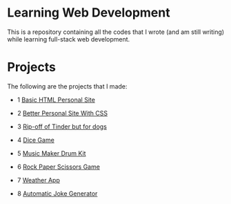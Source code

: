 # Learning Web Development

This is a repository containing all the codes that I wrote (and am still writing) while learning full-stack web development.

# Projects

The following are the projects that I made:

- 1 [Basic HTML Personal Site](https://IAmMaulik.github.io/Learning_Web_Dev/01.%20Personal%20Site/site.html)

- 2 [Better Personal Site With CSS](https://IAmMaulik.github.io/Learning_Web_Dev/02.%20CSS%20Personal%20Site)

- 3 [Rip-off of Tinder but for dogs](https://IAmMaulik.github.io/Learning_Web_Dev/04.%20TinDog)

- 4 [Dice Game](https://IAmMaulik.github.io/Learning_Web_Dev/06.%20Dice%20Game/)

- 5 [Music Maker Drum Kit](https://IAmMaulik.github.io/Learning_Web_Dev/07.%20GarageBand%20Clone)

- 6 [Rock Paper Scissors Game](https://IAmMaulik.github.io/Learning_Web_Dev/08.%20Rock-Paper-Scissors)

- 7 [Weather App](https://iammaulik.github.io/weatherapp)

- 8 [Automatic Joke Generator](https://iammaulik.github.io/Learning_Web_Dev/15.%20Joke-Generator)
